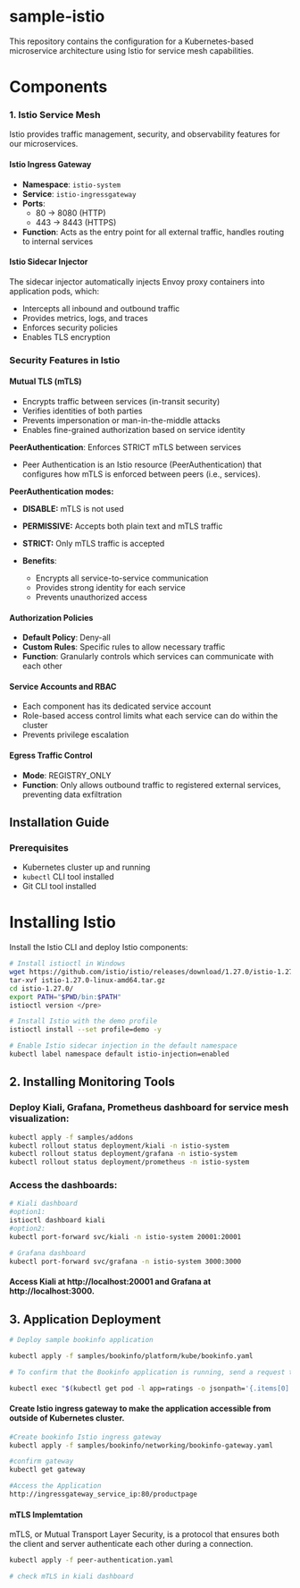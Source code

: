 # sample-istio
This repository contains the configuration for a Kubernetes-based microservice architecture using Istio for service mesh capabilities.

# Components
### 1. Istio Service Mesh

Istio provides traffic management, security, and observability features for our microservices.

#### Istio Ingress Gateway

- **Namespace**: `istio-system`
- **Service**: `istio-ingressgateway`
- **Ports**: 
  - 80 → 8080 (HTTP)
  - 443 → 8443 (HTTPS)
- **Function**: Acts as the entry point for all external traffic, handles routing to internal services

#### Istio Sidecar Injector

The sidecar injector automatically injects Envoy proxy containers into application pods, which:
- Intercepts all inbound and outbound traffic
- Provides metrics, logs, and traces
- Enforces security policies
- Enables TLS encryption

### Security Features in Istio
#### Mutual TLS (mTLS)
  - Encrypts traffic between services (in-transit security)
  - Verifies identities of both parties
  - Prevents impersonation or man-in-the-middle attacks
  - Enables fine-grained authorization based on service identity

**PeerAuthentication**: Enforces STRICT mTLS between services
  - Peer Authentication is an Istio resource (PeerAuthentication) that configures how mTLS is enforced between peers (i.e., services).

  **PeerAuthentication modes:**
  - **DISABLE:**	mTLS is not used
  - **PERMISSIVE:**	Accepts both plain text and mTLS traffic
  - **STRICT:**	Only mTLS traffic is accepted

- **Benefits**:
  - Encrypts all service-to-service communication
  - Provides strong identity for each service
  - Prevents unauthorized access

#### Authorization Policies

- **Default Policy**: Deny-all
- **Custom Rules**: Specific rules to allow necessary traffic
- **Function**: Granularly controls which services can communicate with each other

#### Service Accounts and RBAC

- Each component has its dedicated service account
- Role-based access control limits what each service can do within the cluster
- Prevents privilege escalation

#### Egress Traffic Control

- **Mode**: REGISTRY_ONLY
- **Function**: Only allows outbound traffic to registered external services, preventing data exfiltration

## Installation Guide

### Prerequisites

- Kubernetes cluster up and running
- `kubectl` CLI tool installed
- Git CLI tool installed

# Installing Istio
Install the Istio CLI and deploy Istio components:

```bash
# Install istioctl in Windows
wget https://github.com/istio/istio/releases/download/1.27.0/istio-1.27.0-linux-amd64.tar.gz
tar-xvf istio-1.27.0-linux-amd64.tar.gz
cd istio-1.27.0/
export PATH="$PWD/bin:$PATH"
istioctl version </pre>

# Install Istio with the demo profile
istioctl install --set profile=demo -y

# Enable Istio sidecar injection in the default namespace
kubectl label namespace default istio-injection=enabled

```

## 2. Installing Monitoring Tools

### Deploy Kiali, Grafana, Prometheus dashboard for service mesh visualization:

```bash
kubectl apply -f samples/addons
kubectl rollout status deployment/kiali -n istio-system
kubectl rollout status deployment/grafana -n istio-system
kubectl rollout status deployment/prometheus -n istio-system
```

### Access the dashboards:

```bash
# Kiali dashboard
#option1: 
istioctl dashboard kiali
#option2:
kubectl port-forward svc/kiali -n istio-system 20001:20001

# Grafana dashboard
kubectl port-forward svc/grafana -n istio-system 3000:3000
```

#### Access Kiali at http://localhost:20001 and Grafana at http://localhost:3000.

## 3. Application Deployment

```bash
# Deploy sample bookinfo application

kubectl apply -f samples/bookinfo/platform/kube/bookinfo.yaml

# To confirm that the Bookinfo application is running, send a request to it by a curl command from some pod, for example from ratings:

kubectl exec "$(kubectl get pod -l app=ratings -o jsonpath='{.items[0].metadata.name}')" -c ratings -- curl -sS productpage:9080/productpage | grep -o "<title>.*</title>"

```
#### Create Istio ingress gateway to make the application accessible from outside of Kubernetes cluster.

```bash
#Create bookinfo Istio ingress gateway
kubectl apply -f samples/bookinfo/networking/bookinfo-gateway.yaml

#confirm gateway
kubectl get gateway

#Access the Application
http://ingressgateway_service_ip:80/productpage

```
#### mTLS Implemtation
mTLS, or Mutual Transport Layer Security, is a protocol that ensures both the client and server authenticate each other during a connection.

```bash
kubectl apply -f peer-authentication.yaml

# check mTLS in kiali dashboard
```




